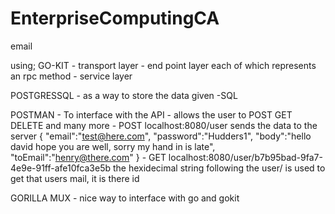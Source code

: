 # EnterpriseComputingCA
email

using; 
GO-KIT
    - transport layer
    - end point layer each of which represents an rpc method 
    - service layer

POSTGRESSQL
    - as a way to store the data given
    -SQL

POSTMAN
    - To interface with the API 
    - allows the user to POST GET DELETE and many more
    - POST localhost:8080/user sends the data to the server 
            {
                "email":"test@here.com",
                "password":"Hudders1",
                "body":"hello david hope you are well, sorry my hand in is late",
                "toEmail":"henry@there.com"
            }
    - GET localhost:8080/user/b7b95bad-9fa7-4e9e-91ff-afe10fca3e5b
            the hexidecimal string following the user/ is used to get that users mail, it is there id

GORILLA MUX 
    - nice way to interface with go and gokit
